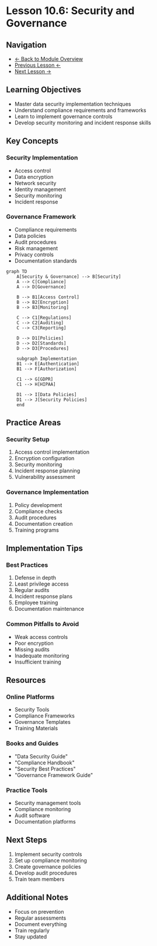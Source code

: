 # Lesson 10.6: Security and Governance

## Navigation
- [← Back to Module Overview](./README.md)
- [Previous Lesson ←](./10.5-real-time-processing.md)
- [Next Lesson →](./10.7-testing-and-quality-assurance.md)

## Learning Objectives

- Master data security implementation techniques
- Understand compliance requirements and frameworks
- Learn to implement governance controls
- Develop security monitoring and incident response skills

## Key Concepts

### Security Implementation
- Access control
- Data encryption
- Network security
- Identity management
- Security monitoring
- Incident response

### Governance Framework
- Compliance requirements
- Data policies
- Audit procedures
- Risk management
- Privacy controls
- Documentation standards

```mermaid
graph TD
    A[Security & Governance] --> B[Security]
    A --> C[Compliance]
    A --> D[Governance]
    
    B --> B1[Access Control]
    B --> B2[Encryption]
    B --> B3[Monitoring]
    
    C --> C1[Regulations]
    C --> C2[Auditing]
    C --> C3[Reporting]
    
    D --> D1[Policies]
    D --> D2[Standards]
    D --> D3[Procedures]
    
    subgraph Implementation
    B1 --> E[Authentication]
    B1 --> F[Authorization]
    
    C1 --> G[GDPR]
    C1 --> H[HIPAA]
    
    D1 --> I[Data Policies]
    D1 --> J[Security Policies]
    end
```

## Practice Areas

### Security Setup
1. Access control implementation
2. Encryption configuration
3. Security monitoring
4. Incident response planning
5. Vulnerability assessment

### Governance Implementation
1. Policy development
2. Compliance checks
3. Audit procedures
4. Documentation creation
5. Training programs

## Implementation Tips

### Best Practices
1. Defense in depth
2. Least privilege access
3. Regular audits
4. Incident response plans
5. Employee training
6. Documentation maintenance

### Common Pitfalls to Avoid
- Weak access controls
- Poor encryption
- Missing audits
- Inadequate monitoring
- Insufficient training

## Resources

### Online Platforms
- Security Tools
- Compliance Frameworks
- Governance Templates
- Training Materials

### Books and Guides
- "Data Security Guide"
- "Compliance Handbook"
- "Security Best Practices"
- "Governance Framework Guide"

### Practice Tools
- Security management tools
- Compliance monitoring
- Audit software
- Documentation platforms

## Next Steps

1. Implement security controls
2. Set up compliance monitoring
3. Create governance policies
4. Develop audit procedures
5. Train team members

## Additional Notes

- Focus on prevention
- Regular assessments
- Document everything
- Train regularly
- Stay updated 